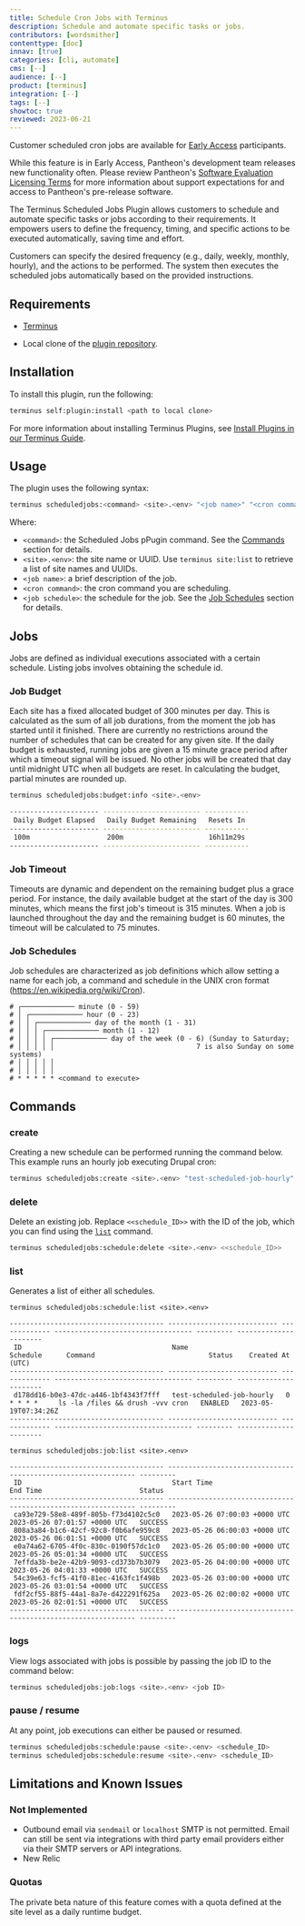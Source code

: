 ```yaml
---
title: Schedule Cron Jobs with Terminus
description: Schedule and automate specific tasks or jobs.
contributors: [wordsmither]
contenttype: [doc]
innav: [true]
categories: [cli, automate]
cms: [--]
audience: [--]
product: [terminus]
integration: [--]
tags: [--]
showtoc: true
reviewed: 2023-06-21
---
```


<!-- Note to authors: this is early access content. When the feature goes to general access, this content should likely be added to the Terminus guide - or at least, the terminus commands should be, and an entry to the plugins page. 

Also, this URL has been added to addsearch to exclude it from search results. that entry should be removed when EA is over

-->

<Alert title="Early Access" type="info" icon="leaf">

Customer scheduled cron jobs are available for [Early Access](/guides/support/early-access/) participants.

While this feature is in Early Access, Pantheon's development team releases new functionality often. Please review Pantheon's [Software Evaluation Licensing Terms](https://legal.pantheon.io/#contract-hkqlbwpxo) for more information about support expectations for and access to Pantheon's pre-release software.

</Alert>

The Terminus Scheduled Jobs Plugin allows customers to schedule and automate specific tasks or jobs according to their requirements. It empowers users to define the frequency, timing, and specific actions to be executed automatically, saving time and effort.

Customers can specify the desired frequency (e.g., daily, weekly, monthly, hourly), and the actions to be performed. The system then executes the scheduled jobs automatically based on the provided instructions.

## Requirements

- [Terminus](/terminus/install)

- Local clone of the [plugin repository](https://github.com/pantheon-systems/terminus-scheduled-jobs-plugin).

## Installation

To install this plugin, run the following:

```bash
terminus self:plugin:install <path to local clone>
```

For more information about installing Terminus Plugins, see [Install Plugins in our Terminus Guide](/terminus/plugins).

## Usage

The plugin uses the following syntax:

```bash
terminus scheduledjobs:<command> <site>.<env> "<job name>" "<cron command>" "<job schedule>"
```

Where:
- `<command>`: the Scheduled Jobs pPugin command. See the [Commands](/customer-scheduled-cron-jobs#commands) section for details.
- `<site>.<env>`: the site name or UUID.  Use `terminus site:list` to retrieve a list of site names and UUIDs.
- `<job name>`: a brief description of the job.
- `<cron command>`: the cron command you are scheduling. 
- `<job schedule>`: the schedule for the job.  See the [Job Schedules](/customer-scheduled-cron-jobs#job-schedules) section for details.

## Jobs

Jobs are defined as individual executions associated with a certain schedule. Listing jobs involves obtaining the schedule id.

### Job Budget

Each site has a fixed allocated budget of 300 minutes per day. This is calculated as the sum of all job durations, from the moment the job has started until it finished. There are currently no restrictions around the number of schedules that can be created for any given site. If the daily budget is exhausted, running jobs are given a 15 minute grace period after which a timeout signal will be issued. No other jobs will be created that day until midnight UTC when all budgets are reset. In calculating the budget, partial minutes are rounded up.

```bash
terminus scheduledjobs:budget:info <site>.<env>

---------------------- ------------------------ -----------
 Daily Budget Elapsed   Daily Budget Remaining   Resets In
---------------------- ------------------------ -----------
 100m                   200m                     16h11m29s
---------------------- ------------------------ -----------
```

### Job Timeout

Timeouts are dynamic and dependent on the remaining budget plus a grace period. For instance, the daily available budget at the start of the day is 300 minutes, which means the first job's timeout is 315 minutes. When a job is launched throughout the day and the remaining budget is 60 minutes, the timeout will be calculated to 75 minutes.

### Job Schedules

Job schedules are characterized as job definitions which allow setting a name for each job, a command and schedule in the UNIX cron format (https://en.wikipedia.org/wiki/Cron).

```
# ┌───────────── minute (0 - 59)
# │ ┌───────────── hour (0 - 23)
# │ │ ┌───────────── day of the month (1 - 31)
# │ │ │ ┌───────────── month (1 - 12)
# │ │ │ │ ┌───────────── day of the week (0 - 6) (Sunday to Saturday;
# │ │ │ │ │                                   7 is also Sunday on some systems)
# │ │ │ │ │
# │ │ │ │ │
# * * * * * <command to execute>
```

## Commands

### create

Creating a new schedule can be performed running the command below. This example runs an hourly job executing Drupal cron:

```bash
terminus scheduledjobs:create <site>.<env> "test-scheduled-job-hourly" "drush -vvv cron" "0 * * * *"
```

### delete

Delete an existing job. Replace `<<schedule_ID>>` with the ID of the job, which you can find using the [`list`](/customer-scheduled-cron-jobs#list) command.

```bash
terminus scheduledjobs:schedule:delete <site>.<env> <<schedule_ID>>
```

### list

Generates a list of either all schedules.

```bash{promptUser: user}{outputLines: 2-7}
terminus scheduledjobs:schedule:list <site>.<env> 

-------------------------------------- --------------------------- ------------- ---------------------------------- --------- ----------------------
 ID                                     Name                        Schedule      Command                            Status    Created At (UTC)
-------------------------------------- --------------------------- ------------- ---------------------------------- --------- ----------------------
 d178dd16-b0e3-47dc-a446-1bf4343f7fff   test-scheduled-job-hourly   0 * * * *     ls -la /files && drush -vvv cron   ENABLED   2023-05-19T07:34:26Z
-------------------------------------- --------------------------- ------------- ---------------------------------- --------- ----------------------
```

```bash{promptUser: user}{outputLines: 2-12}
terminus scheduledjobs:job:list <site>.<env> 

-------------------------------------- ------------------------------- ------------------------------- ---------
 ID                                     Start Time                      End Time                        Status
-------------------------------------- ------------------------------- ------------------------------- ---------
 ca93e729-58e8-489f-805b-f73d4102c5c0   2023-05-26 07:00:03 +0000 UTC   2023-05-26 07:01:57 +0000 UTC   SUCCESS
 808a3a84-b1c6-42cf-92c8-f0b6afe959c8   2023-05-26 06:00:03 +0000 UTC   2023-05-26 06:01:51 +0000 UTC   SUCCESS
 e0a74a62-6705-4f0c-830c-0190f57dc1c0   2023-05-26 05:00:00 +0000 UTC   2023-05-26 05:01:34 +0000 UTC   SUCCESS
 7effda3b-be2e-42b9-9093-cd373b7b3079   2023-05-26 04:00:00 +0000 UTC   2023-05-26 04:01:33 +0000 UTC   SUCCESS
 54c39e63-fcf5-41f0-81ec-4163fc1f498b   2023-05-26 03:00:00 +0000 UTC   2023-05-26 03:01:54 +0000 UTC   SUCCESS
 fdf2cf55-88f5-44a1-8a7e-d422291f625a   2023-05-26 02:00:02 +0000 UTC   2023-05-26 02:01:51 +0000 UTC   SUCCESS
-------------------------------------- ------------------------------- ------------------------------- ---------
```

### logs

View logs associated with jobs is possible by passing the job ID to the command below:

```bash
terminus scheduledjobs:job:logs <site>.<env> <job ID>
```

### pause / resume

At any point, job executions can either be paused or resumed.

```bash
terminus scheduledjobs:schedule:pause <site>.<env> <schedule_ID>
terminus scheduledjobs:schedule:resume <site>.<env> <schedule_ID>
```

## Limitations and Known Issues

### Not Implemented

- Outbound email via `sendmail` or `localhost` SMTP is not permitted. Email can still be sent via integrations with third party email providers either via their SMTP servers or API integrations.
- New Relic

### Quotas

The private beta nature of this feature comes with a quota defined at the site level as a daily runtime budget.

